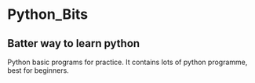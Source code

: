 # Python_Bits
## Batter way to learn python
Python basic programs for practice. It contains lots of python programme, best for beginners.
